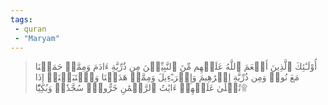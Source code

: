 ```yaml
---
tags: 
 - quran 
 - "Maryam"
---
```


> أُوْلَـٰٓئِكَ ٱلَّذِينَ أَنۡعَمَ ٱللَّهُ عَلَيۡهِم مِّنَ ٱلنَّبِيِّـۧنَ مِن ذُرِّيَّةِ ءَادَمَ وَمِمَّنۡ حَمَلۡنَا مَعَ نُوحٖ وَمِن ذُرِّيَّةِ إِبۡرَٰهِيمَ وَإِسۡرَـٰٓءِيلَ وَمِمَّنۡ هَدَيۡنَا وَٱجۡتَبَيۡنَآۚ إِذَا تُتۡلَىٰ عَلَيۡهِمۡ ءَايَٰتُ ٱلرَّحۡمَٰنِ خَرُّواْۤ سُجَّدٗاۤ وَبُكِيّٗا۩
